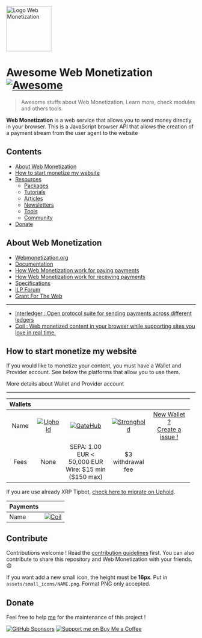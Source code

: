 <img src="assets/wm_icon_animated.svg" alt="Logo Web Monetization" width="120" />

Awesome Web Monetization [![Awesome](https://awesome.re/badge-flat2.svg)](https://awesome.re)
=============================================================================================

> Awesome stuffs about Web Monetization. Learn more, check modules and others tools.

**Web Monetization** is a web service that allows you to send money directly in your browser. This is a JavaScript browser API that allows the creation of a payment stream from the user agent to the website

Contents
--------

-   [About Web Monetization](#about-web-monetization)
-   [How to start monetize my website](#how-to-start-monetize-my-website)
-   [Resources](#resources)
    -   [Packages](#packages)
    -   [Tutorials](#tutorials)
    -   [Articles](#articles)
    -   [Newsletters](#newsletters)
    -   [Tools](#tools)
    -   [Community](#community)
-   [Donate](#donate)

About Web Monetization
----------------------

-   [Webmonetization.org](https://webmonetization.org/)
-   [Documentation](https://webmonetization.org/docs/getting-started)
-   [How Web Monetization work for paying payments](https://webmonetization.org/docs/sending)
-   [How Web Monetization work for receiving payments](https://webmonetization.org/docs/receiving)
-   [Specifications](https://webmonetization.org/specification.html)
-   [ILP Forum](https://forum.interledger.org/)
-   [Grant For The Web](https://www.grantfortheweb.org/)

------------------------------------------------------------------------

-   [Interledger : Open protocol suite for sending payments across different ledgers](https://interledger.org/)
-   [Coil : Web monetized content in your browser while supporting sites you love in real time.](https://coil.com)

How to start monetize my website
--------------------------------

If you would like to monetize your content, you must have a Wallet and Provider account. See below the platforms that allow you to use them.

More details about Wallet and Provider account

------------------------------------------------------------------------

<table style="width:97%;"><colgroup><col style="width: 5%" /><col style="width: 16%" /><col style="width: 28%" /><col style="width: 22%" /><col style="width: 26%" /></colgroup><thead><tr class="header"><th style="text-align: center;"><strong>Wallets</strong></th><th style="text-align: center;"></th><th style="text-align: center;"></th><th style="text-align: center;"></th><th style="text-align: center;"></th></tr></thead><tbody><tr class="odd"><td style="text-align: center;">Name</td><td style="text-align: center;"><a href="https://uphold.com/"><img src="https://webmonetization.org/img/uphold_logo.svg" alt="Uphold" /></a></td><td style="text-align: center;"><a href="https://gatehub.net/"><img src="https://webmonetization.org/img/gatehub_logo.svg" alt="GateHub" /></a></td><td style="text-align: center;"><a href="https://stronghold.co/real-time-payments#coil"><img src="https://webmonetization.org/img/stronghold_logo.svg" alt="Stronghold" /></a></td><td style="text-align: center;"><a href="https://github.com/thomasbnt/awesome-web-monetization/issues/new?assignees=thomasbnt&amp;labels=Wallet%2C+%E2%86%94+WM+repository&amp;template=new-wallet.md&amp;title=%5BWa%5D">New Wallet ?<br />
Create a issue !</a></td></tr><tr class="even"><td style="text-align: center;">Fees</td><td style="text-align: center;">None</td><td style="text-align: center;">SEPA: 1.00 EUR &lt; 50,000 EUR<br />
Wire: $15 min ($150 max)</td><td style="text-align: center;">$3 withdrawal fee</td><td style="text-align: center;"></td></tr></tbody></table>

If you are use already XRP Tipbot, [check here to migrate on Uphold](https://webmonetization.org/docs/xrptipbot).

<table><thead><tr class="header"><th><strong>Payments</strong></th><th></th></tr></thead><tbody><tr class="odd"><td>Name</td><td><a href="https://coil.com/signup"><img src="https://webmonetization.org/img/coil_logo.svg" alt="Coil" /></a></td></tr></tbody></table>

Contribute
----------

Contributions welcome ! Read the [contribution guidelines](contributing.md) first. You can also contribute to share this repository and Web Monetization with your friends. 😄

If you want add a new small icon, the height must be **16px**. Put in `assets/small_icons/NAME.png`. Format PNG only accepted.

Donate
------

Feel free to help [me](https://github.com/thomasbnt) for the maintenance of this project !

[![GitHub Sponsors](https://img.shields.io/badge/Sponsor%20me-%23EA54AE.svg?&style=for-the-badge&logo=github-sponsors&logoColor=white)](https://github.com/sponsors/thomasbnt) [![Support me on Buy Me a Coffee](https://img.shields.io/badge/Support%20me-on%20Buy%20Me%20a%20Coffee-%23FFDD00?style=for-the-badge&logo=buy-me-a-coffee&logoColor=white)](https://www.buymeacoffee.com/thomasbnt?via=thomasbnt)
